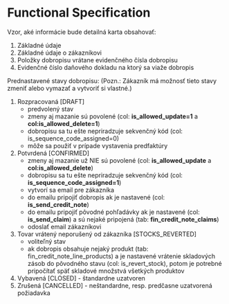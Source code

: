# Functional Specification

Vzor, aké informácie bude detailná karta obsahovať:
1. Základné údaje
2. Základné údaje o zákazníkovi
3. Položky dobropisu vrátane evidenčného čísla dobropisu
4. Evidenčné číslo daňového dokladu na ktorý sa viaže dobropis

Prednastavené stavy dobropisu:
(Pozn.: Zákazník má možnosť tieto stavy zmeniť alebo vymazať a vytvoriť si vlastné.)

1. Rozpracovaná [DRAFT]
    * predvolený stav
    * zmeny aj mazanie sú povolené (col: **is_allowed_update=1** a **col:is_allowed_delete=1**)
    * dobropisu sa tu ešte nepriradzuje sekvenčný kód (col: is_sequence_code_assigned=0)
    * môže sa použiť v prípade vystavenia predfaktúry
2. Potvrdená [CONFIRMED]
    * zmeny aj mazanie už NIE sú povolené (col: **is_allowed_update** a **col:is_allowed_delete**)
    * dobropisu sa tu ešte nepriradzuje sekvenčný kód (col: **is_sequence_code_assigned=1**)
    * vytvorí sa email pre zákazníka
    * do emailu pripojiť dobropis ak je nastavené (col: **is_send_credit_note**)
    * do emailu pripojiť pôvodné pohľadávky ak je nastavené (col: **is_send_claim**) a sú nejaké pripojená  (tab: **fin_credit_note_claims**)
    * odoslať email zákazníkovi
3. Tovar vrátený neporušený od zákazníka [STOCKS_REVERTED]
    * voliteľný stav
    * ak dobropis obsahuje nejaký produkt (tab: fin_credit_note_line_products) a je nastavené vrátenie skladových zásob do pôvodného stavu (col: is_revert_stock), potom je potrebné pripočítať späť skladové množstvá všetkých produktov
4. Vybavená [CLOSED] - štandardne uzatvoren
5. Zrušená [CANCELLED] - neštandardne, resp. predčasne uzatvorená požiadavka
